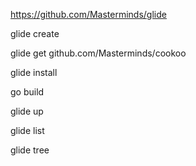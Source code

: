 https://github.com/Masterminds/glide

glide create

glide get github.com/Masterminds/cookoo

glide install

go build 

glide up

glide list

glide tree
